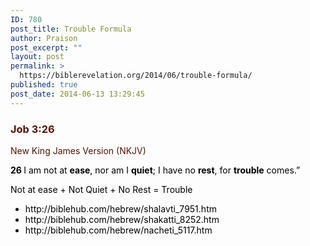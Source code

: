 ```yaml
---
ID: 780
post_title: Trouble Formula
author: Praison
post_excerpt: ""
layout: post
permalink: >
  https://biblerevelation.org/2014/06/trouble-formula/
published: true
post_date: 2014-06-13 13:29:45
---
```

<div class="heading passage-class-0" style="color: #5c1101;">
<h3>Job 3:26</h3>
<p class="txt-sm">New King James Version (NKJV)</p>

</div>
<div class="passage version-NKJV result-text-style-normal text-html " style="color: #000000;">
<div class="poetry">
<p class="line"><span id="en-NKJV-12931" class="text Job-3-26"><span class="versenum" style="font-weight: bold;">26 </span>I am not at <strong>ease</strong>, nor am I <strong>quiet</strong>;</span>
<span class="text Job-3-26">I have no <strong>rest</strong>, for <strong>trouble</strong> comes.”</span></p>
<p class="line">Not at ease + Not Quiet + No Rest = Trouble</p>

<ul>
	<li>http://biblehub.com/hebrew/shalavti_7951.htm</li>
	<li>http://biblehub.com/hebrew/shakatti_8252.htm</li>
	<li>http://biblehub.com/hebrew/nacheti_5117.htm</li>
</ul>
</div>
</div>
